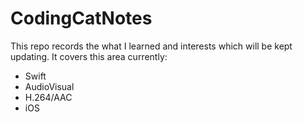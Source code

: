 # CodingCatNotes

This repo records the what I learned and interests which will be kept updating. It covers this area currently:

* Swift
* AudioVisual
* H.264/AAC
* iOS


